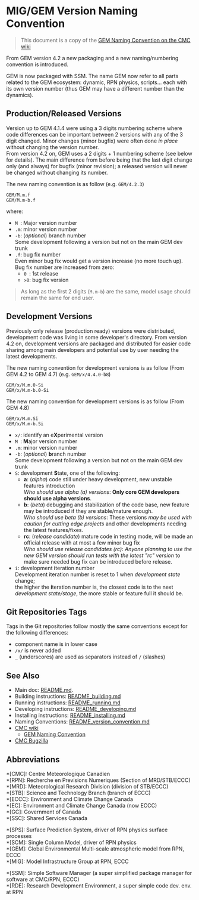 MIG/GEM Version Naming Convention
=================================

> This document is a copy of the
> [GEM Naming Convention on the CMC wiki](https://wiki.cmc.ec.gc.ca/wiki/GEM/Version_Numbers)

From GEM version 4.2 a new packaging and a new naming/numbering convention is introduced.

GEM is now packaged with SSM. The name GEM now refer to all parts related to
the GEM ecosystem: dynamic, RPN physics, scripts... each with its own version
number (thus GEM may have a different number than the dynamics).

Production/Released Versions
----------------------------

Version up to GEM 4.1.4 were using a 3 digits numbering scheme where code
differences can be important between 2 versions with any of the 3 digit
changed. Minor changes (minor bugfix) were often done *in place* without
changing the version number.  
From version 4.2 on, GEM uses a 2 digits + 1 numbering scheme (see below for
details). The main difference from before being that the last digit change
only (and always) for bugfix (minor revision); a released version will never
be changed without changing its number.

The new naming convention is as follow (e.g. `GEM/4.2.3`)

    GEM/M.m.f
    GEM/M.m-b.f

where:

  * `M `: Major version number
  * `.m`: minor version number
  * `-b`: (*optional*) branch number  
    Some development following a version but not on the main GEM dev trunk
  * `.f`: bug fix number  
    Even minor bug fix would get a version increase
    (no more touch up). Bug fix number are increased from zero:
    * `0 `: 1st release
    * `>0`: bug fix version

> As long as the first 2 digits (`M.m-b`) are the same, model usage should
> remain the same for end user.


Development Versions
--------------------

Previously only release (production ready) versions were distributed,
development code was living in some developer's directory.
From version 4.2 on, development versions are packaged and distributed for
easier code sharing among main developers and potential use by user needing
the latest developments.

The new naming convention for development versions is as follow
(From GEM 4.2 to GEM 4.7) (e.g. `GEM/x/4.4.0-b8`)

    GEM/x/M.m.0-Si
    GEM/x/M.m-b.0-Si

The new naming convention for development versions is as follow (From GEM 4.8)

    GEM/x/M.m.Si
    GEM/x/M.m-b.Si

  * `x/`: identify an e**X**perimental version
  * `M `: **M**ajor version number
  * `.m`: **m**inor version number
  * `-b`: (*optional*) **b**ranch number  
    Some development following a version but not on the main GEM dev trunk
  * `S`: development **S**tate, one of the following:
    * **a**: (*alpha*) code still under heavy development, new unstable
      features introduction  
      *Who should use alpha (a) versions*:
      **Only core GEM developers should use alpha versions**.
    * **b**: (*beta*) debugging and stabilization of the code base, new
      feature may be introduced if they are stable/mature enough.  
      *Who should use beta (b) versions*: These versions *may be used with
      caution for cutting edge projects* and other developments needing the
      latest features/fixes.
    * **rc**: (*release candidate*) mature code in testing mode, will be made
      an official release with at most a few minor bug fix  
      *Who should use release candidates (rc)*: *Anyone planning to use the
      new GEM version should run tests with the latest "rc" version* to make
      sure needed bug fix can be introduced before release.
  * `i`: development **i**teration number  
    Development iteration number is reset to 1 when *development state* change;  
    the higher the **i**teration number is, the closest code is to the next *development
    state/stage*, the more stable or feature full it should be.


Git Repositories Tags
---------------------

Tags in the Git repositories follow mostly the same conventions except for
the following differences:

  * component name is in lower case
  * `/x/` is never added
  * `_` (underscores) are used as separators instead of `/` (slashes)


See Also
--------

  * Main doc: [README.md](README.md).
  * Building instructions: [README\_building.md](README_building.md)
  * Running instructions: [README\_running.md](README_running.md)
  * Developing instructions: [README\_developing.md](README_developing.md)
  * Installing instructions: [README\_installing.md](README_installing.md)
  * Naming Conventions: [README\_version\_convention.md](README_version_convention.md)
  * [CMC wiki](https://wiki.cmc.ec.gc.ca/wiki)
    * [GEM Naming Convention](https://wiki.cmc.ec.gc.ca/wiki/GEM/Version_Numbers)
  * [CMC Bugzilla](http://bugzilla.cmc.ec.gc.ca)


Abbreviations
-------------

*[CMC]: Centre Meteorologique Canadien  
*[RPN]: Recherche en Previsions Numeriques (Section of MRD/STB/ECCC)  
*[MRD]: Meteorological Research Division (division of STB/ECCC)  
*[STB]: Science and Technology Branch (branch of ECCC)  
*[ECCC]: Environment and Climate Change Canada  
*[EC]: Environment and Climate Change Canada (now ECCC)  
*[GC]: Government of Canada  
*[SSC]: Shared Services Canada  

*[SPS]: Surface Prediction System, driver of RPN physics surface processes  
*[SCM]: Single Column Model, driver of RPN physics  
*[GEM]: Global Environmental Multi-scale atmospheric model from RPN, ECCC  
*[MIG]: Model Infrastructure Group at RPN, ECCC  

*[SSM]: Simple Software Manager (a super simplified package manager for software at CMC/RPN, ECCC)  
*[RDE]: Research Development Environment, a super simple code dev. env. at RPN  
